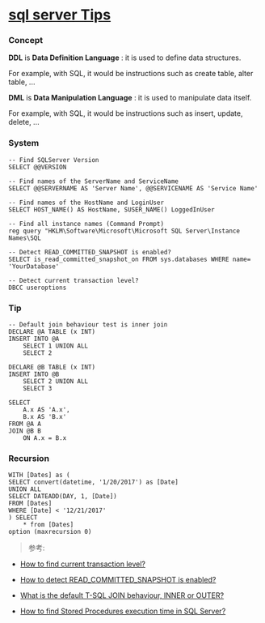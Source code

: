 # [sql server Tips](http://asthman.me/article/123)

### Concept

**DDL** is **Data Definition Language** : it is used to define data structures.

For example, with SQL, it would be instructions such as create table, alter table, ...


**DML** is **Data Manipulation Language** : it is used to manipulate data itself.

For example, with SQL, it would be instructions such as insert, update, delete, ...    

### System

    -- Find SQLServer Version
    SELECT @@VERSION

    -- Find names of the ServerName and ServiceName
    SELECT @@SERVERNAME AS 'Server Name', @@SERVICENAME AS 'Service Name' 
    
    -- Find names of the HostName and LoginUser
    SELECT HOST_NAME() AS HostName, SUSER_NAME() LoggedInUser
    
    -- Find all instance names (Command Prompt)
    reg query "HKLM\Software\Microsoft\Microsoft SQL Server\Instance Names\SQL

    -- Detect READ_COMMITTED_SNAPSHOT is enabled?
    SELECT is_read_committed_snapshot_on FROM sys.databases WHERE name= 'YourDatabase'

    -- Detect current transaction level? 
    DBCC useroptions
    
### Tip

    -- Default join behaviour test is inner join
    DECLARE @A TABLE (x INT)
    INSERT INTO @A
        SELECT 1 UNION ALL
        SELECT 2

    DECLARE @B TABLE (x INT)
    INSERT INTO @B
        SELECT 2 UNION ALL
        SELECT 3

    SELECT 
        A.x AS 'A.x', 
        B.x AS 'B.x'
    FROM @A A
    JOIN @B B
        ON A.x = B.x

### Recursion

    WITH [Dates] as (
    SELECT convert(datetime, '1/20/2017') as [Date]
    UNION ALL
    SELECT DATEADD(DAY, 1, [Date])
    FROM [Dates]
    WHERE [Date] < '12/21/2017'
    ) SELECT
        * from [Dates]
    option (maxrecursion 0)

> 参考:

- [How to find current transaction level?](https://stackoverflow.com/questions/1038113/how-to-find-current-transaction-level)     

- [How to detect READ_COMMITTED_SNAPSHOT is enabled?](https://stackoverflow.com/questions/51969/how-to-detect-read-committed-snapshot-is-enabled)   

- [What is the default T-SQL JOIN behaviour, INNER or OUTER?](https://stackoverflow.com/questions/23500481/what-is-the-default-t-sql-join-behaviour-inner-or-outer)

- [How to find Stored Procedures execution time in SQL Server?
](https://stackoverflow.com/questions/7766880/how-to-find-stored-procedures-execution-time-in-sql-server)
    

